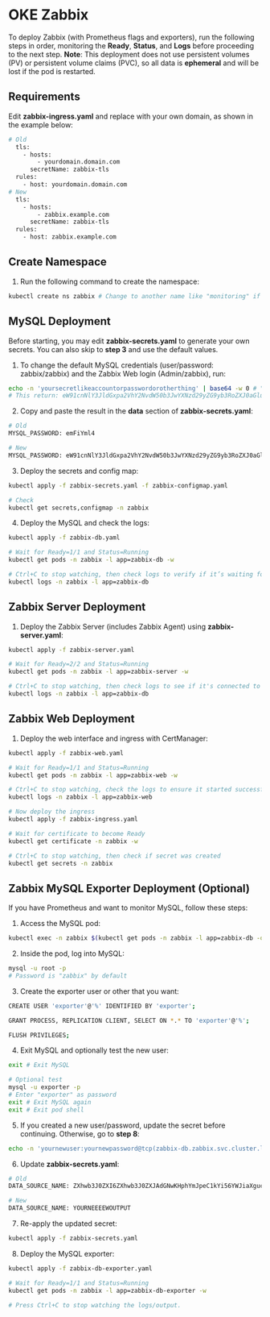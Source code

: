 # OKE Zabbix

To deploy Zabbix (with Prometheus flags and exporters), run the following steps in order, monitoring the **Ready**, **Status**, and **Logs** before proceeding to the next step.
**Note**: This deployment does not use persistent volumes (PV) or persistent volume claims (PVC), so all data is **ephemeral** and will be lost if the pod is restarted.

## Requirements

Edit **zabbix-ingress.yaml** and replace with your own domain, as shown in the example below:
```bash
# Old
  tls:
    - hosts:
        - yourdomain.domain.com
      secretName: zabbix-tls
  rules:
    - host: yourdomain.domain.com
# New
  tls:
    - hosts:
        - zabbix.example.com
      secretName: zabbix-tls
  rules:
    - host: zabbix.example.com
```

## Create Namespace

1. Run the following command to create the namespace:
```bash
kubectl create ns zabbix # Change to another name like "monitoring" if desired
```

## MySQL Deployment

Before starting, you may edit **zabbix-secrets.yaml** to generate your own secrets. You can also skip to **step 3** and use the default values.

1. To change the default MySQL credentials (user/password: zabbix/zabbix) and the Zabbix Web login (Admin/zabbix), run:
```bash
echo -n 'yoursecretlikeaccountorpasswordorotherthing' | base64 -w 0 # "-w 0" avoids line breaks
# This return: eW91cnNlY3JldGxpa2VhY2NvdW50b3JwYXNzd29yZG9yb3RoZXJ0aGluZw==
```

2. Copy and paste the result in the **data** section of **zabbix-secrets.yaml**:
```bash
# Old
MYSQL_PASSWORD: emFiYml4

# New
MYSQL_PASSWORD: eW91cnNlY3JldGxpa2VhY2NvdW50b3JwYXNzd29yZG9yb3RoZXJ0aGluZw==
```

3. Deploy the secrets and config map:
```bash
kubectl apply -f zabbix-secrets.yaml -f zabbix-configmap.yaml

# Check
kubectl get secrets,configmap -n zabbix
```

4. Deploy the MySQL and check the logs:
```bash
kubectl apply -f zabbix-db.yaml

# Wait for Ready=1/1 and Status=Running
kubectl get pods -n zabbix -l app=zabbix-db -w

# Ctrl+C to stop watching, then check logs to verify if it’s waiting for new connections
kubectl logs -n zabbix -l app=zabbix-db
```

## Zabbix Server Deployment

1. Deploy the Zabbix Server (includes Zabbix Agent) using **zabbix-server.yaml**:
```bash
kubectl apply -f zabbix-server.yaml

# Wait for Ready=2/2 and Status=Running
kubectl get pods -n zabbix -l app=zabbix-server -w

# Ctrl+C to stop watching, then check logs to see if it's connected to the database
kubectl logs -n zabbix -l app=zabbix-db
```

## Zabbix Web Deployment

1. Deploy the web interface and ingress with CertManager:
```bash
kubectl apply -f zabbix-web.yaml

# Wait for Ready=1/1 and Status=Running
kubectl get pods -n zabbix -l app=zabbix-web -w

# Ctrl+C to stop watching, check the logs to ensure it started successfully
kubectl logs -n zabbix -l app=zabbix-web

# Now deploy the ingress
kubectl apply -f zabbix-ingress.yaml

# Wait for certificate to become Ready
kubectl get certificate -n zabbix -w

# Ctrl+C to stop watching, then check if secret was created
kubectl get secrets -n zabbix
```

## Zabbix MySQL Exporter Deployment (Optional)

If you have Prometheus and want to monitor MySQL, follow these steps:
1. Access the MySQL pod:
```bash
kubectl exec -n zabbix $(kubectl get pods -n zabbix -l app=zabbix-db -o jsonpath="{.items[0].metadata.name}") -it -- /bin/bash # or just bash
```

2. Inside the pod, log into MySQL:
```bash
mysql -u root -p
# Password is "zabbix" by default
```

3. Create the exporter user or other that you want:
```bash
CREATE USER 'exporter'@'%' IDENTIFIED BY 'exporter';

GRANT PROCESS, REPLICATION CLIENT, SELECT ON *.* TO 'exporter'@'%';

FLUSH PRIVILEGES;
```

4. Exit MySQL and optionally test the new user:
```bash
exit # Exit MySQL

# Optional test
mysql -u exporter -p
# Enter "exporter" as password
exit # Exit MySQL again
exit # Exit pod shell
```

5. If you created a new user/password, update the secret before continuing. Otherwise, go to **step 8**:
```bash
echo -n 'yournewuser:yournewpassword@tcp(zabbix-db.zabbix.svc.cluster.local:3306)/' | base64 -w 0
```

6. Update **zabbix-secrets.yaml**:
```bash
# Old
DATA_SOURCE_NAME: ZXhwb3J0ZXI6ZXhwb3J0ZXJAdGNwKHphYmJpeC1kYi56YWJiaXguc3ZjLmNsdXN0ZXIubG9jYWw6MzMwNikv

# New
DATA_SOURCE_NAME: YOURNEEEEWOUTPUT
```

7. Re-apply the updated secret:
```bash
kubectl apply -f zabbix-secrets.yaml
```

8. Deploy the MySQL exporter:
```bash
kubectl apply -f zabbix-db-exporter.yaml

# Wait for Ready=1/1 and Status=Running
kubectl get pods -n zabbix -l app=zabbix-db-exporter -w

# Press Ctrl+C to stop watching the logs/output.
```